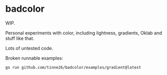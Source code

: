 # badcolor

WIP.

Personal experiments with color, including lightness, gradients, Oklab and stuff like that.

Lots of untested code.

Broken runnable examples:
```
go run github.com/tinne26/badcolor/examples/gradient@latest
```
